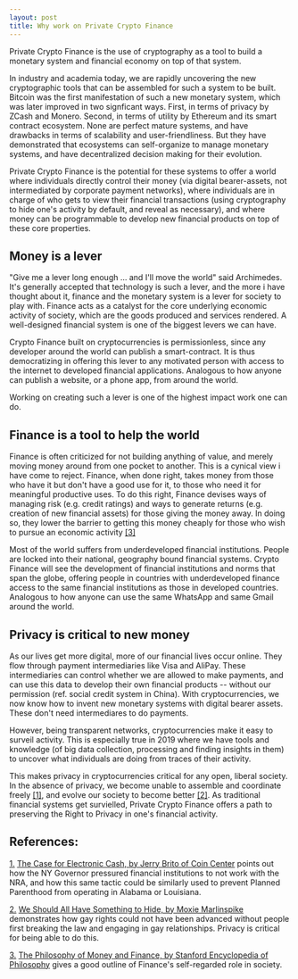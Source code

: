```yaml
---
layout: post
title: Why work on Private Crypto Finance
---
```


Private Crypto Finance is the use of cryptography as a tool to build a monetary system and financial economy on top of that system.

In industry and academia today, we are rapidly uncovering the new cryptographic tools that can be assembled for such a system to be built. Bitcoin was the first manifestation of such a new monetary system, which was later improved in two signficant ways. First, in terms of privacy by ZCash and Monero. Second, in terms of utility by Ethereum and its smart contract ecosystem. None are perfect mature systems, and have drawbacks in terms of scalability and user-friendliness. But they have demonstrated that ecosystems can self-organize to manage monetary systems, and have decentralized decision making for their evolution.

Private Crypto Finance is the potential for these systems to offer a world where individuals directly control their money (via digital bearer-assets, not intermediated by corporate payment networks), where individuals are in charge of who gets to view their financial transactions (using cryptography to hide one's activity by default, and reveal as necessary), and where money can be programmable to develop new financial products on top of these core properties.


Money is a lever
----

"Give me a lever long enough ... and I'll move the world" said Archimedes. It's generally accepted that technology is such a lever, and the more i have thought about it, finance and the monetary system is a lever for society to play with. Finance acts as a catalyst for the core underlying economic activity of society, which are the goods produced and services rendered. A well-designed financial system is one of the biggest levers we can have.

Crypto Finance built on cryptocurrencies is permissionless, since any developer around the world can publish a smart-contract. It is thus democratizing in offering this lever to any motivated person with access to the internet to developed financial applications. Analogous to how anyone can publish a website, or a phone app, from around the world.

Working on creating such a lever is one of the highest impact work one can do.

Finance is a tool to help the world
----
Finance is often criticized for not building anything of value, and merely moving money around from one pocket to another. This is a cynical view i have come to reject. Finance, when done right, takes money from those who have it but don't have a good use for it, to those who need it for meaningful productive uses. To do this right, Finance devises ways of managing risk (e.g. credit ratings) and ways to generate returns (e.g. creation of new financial assets) for those giving the money away. In doing so, they lower the barrier to getting this money cheaply for those who wish to pursue an economic activity [\[3\]](#ref3)

Most of the world suffers from underdeveloped financial institutions. People are locked into their national, geography bound financial systems. Crypto Finance will see the development of financial institutions and norms that span the globe, offering people in countries with underdeveloped finance access to the same financial institutions as those in developed countries. Analogous to how anyone can use the same WhatsApp and same Gmail around the world.

Privacy is critical to new money
----
As our lives get more digital, more of our financial lives occur online. They flow through payment intermediaries like Visa and AliPay. These intermediaries can control whether we are allowed to make payments, and can use this data to develop their own financial products -- without our permission (ref. social credit system in China). With cryptocurrencies, we now know how to invent new monetary systems with digital bearer assets. These don't need intermediares to do payments.

However, being transparent networks, cryptocurrencies make it easy to surveil activity. This is especially true in 2019 where we have tools and knowledge (of big data collection, processing and finding insights in them) to uncover what individuals are doing from traces of their activity.

This makes privacy in cryptocurrencies critical for any open, liberal society. In the absence of privacy, we become unable to assemble and coordinate freely [\[1\]](#ref1), and evolve our society to become better [\[2\]](#ref2). As traditional financial systems get survielled, Private Crypto Finance offers a path to preserving the Right to Privacy in one's financial activity.

References:
----
<a href="#" name="ref1">1.</a> [The Case for Electronic Cash, by Jerry Brito of Coin Center](https://www.youtube.com/watch?v=wmXDJpYF46E&fbclid=IwAR3tBKD1PRUK8qt32VaR1K2uuF36JqLVSVvwkiA_2_TO7Up_5881Xf_Z8Yc) points out how the NY Governor pressured financial institutions to not work with the NRA, and how this same tactic could be similarly used to prevent Planned Parenthood from operating in Alabama or Louisiana.

<a href="#" name="ref2">2.</a> [We Should All Have Something to Hide, by Moxie Marlinspike](https://moxie.org/blog/we-should-all-have-something-to-hide/?fbclid=IwAR3rmU6-Xoa98ukebOKg8niK9-SkrGF3Mhvuw-mhHXpjCS5xTBCqYMDEF0g) demonstrates how gay rights could not have been advanced without people first breaking the law and engaging in gay relationships. Privacy is critical for being able to do this.

<a href="#" name="ref3">3.</a> [The Philosophy of Money and Finance, by Stanford Encyclopedia of Philosophy](https://plato.stanford.edu/entries/money-finance/) gives a good outline of Finance's self-regarded role in society.
